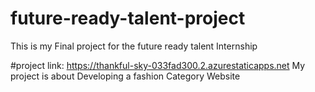 # future-ready-talent-project
This is my Final project for the future ready talent Internship
    
#project link: https://thankful-sky-033fad300.2.azurestaticapps.net
My project is about Developing a fashion Category Website

